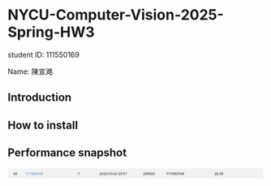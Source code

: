 # NYCU-Computer-Vision-2025-Spring-HW3
student ID: 111550169

Name: 陳宣澔

## Introduction


## How to install


## Performance snapshot
![image](https://github.com/Jonathas2127/NYCU-Computer-Vision-2025-Spring-HW4/blob/main/%E8%9E%A2%E5%B9%95%E6%93%B7%E5%8F%96%E7%95%AB%E9%9D%A2%202025-05-27%20185154.png)
